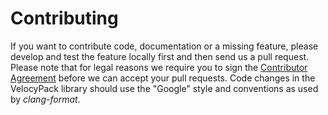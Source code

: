 Contributing
============

If you want to contribute code, documentation or a missing feature, please 
develop and test the feature locally first and then send us a pull request.
Please note that for legal reasons we require you to sign the 
[Contributor Agreement](https://www.arangodb.com/documents/cla.pdf)
before we can accept your pull requests.
Code changes in the VelocyPack library should use the "Google" style and
conventions as used by *clang-format*. 
